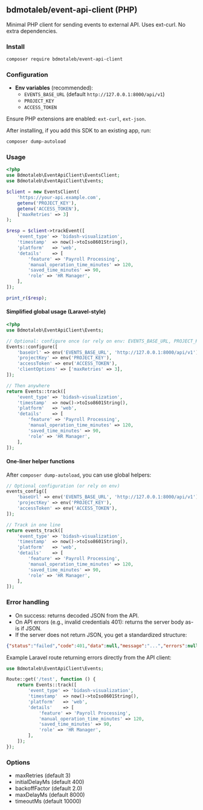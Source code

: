 ## bdmotaleb/event-api-client (PHP)

Minimal PHP client for sending events to external API. Uses ext-curl. No extra dependencies.

### Install
```bash
composer require bdmotaleb/event-api-client
```

### Configuration
- **Env variables** (recommended):
  - `EVENTS_BASE_URL` (default `http://127.0.0.1:8000/api/v1`)
  - `PROJECT_KEY`
  - `ACCESS_TOKEN`

Ensure PHP extensions are enabled: `ext-curl`, `ext-json`.

After installing, if you add this SDK to an existing app, run:
```bash
composer dump-autoload
```

### Usage
```php
<?php
use Bdmotaleb\EventApiClient\EventsClient;
use Bdmotaleb\EventApiClient\Events;

$client = new EventsClient(
    'https://your-api.example.com',
    getenv('PROJECT_KEY'),
    getenv('ACCESS_TOKEN'),
    ['maxRetries' => 3]
);

$resp = $client->trackEvent([
    'event_type' => 'bidash-visualization',
    'timestamp'  => now()->toIso8601String(),
    'platform'   => 'web',
    'details'    => [
        'feature' => 'Payroll Processing',
        'manual_operation_time_minutes' => 120,
        'saved_time_minutes' => 90,
        'role' => 'HR Manager',
    ],
]);

print_r($resp);
```

#### Simplified global usage (Laravel-style)
```php
<?php
use Bdmotaleb\EventApiClient\Events;

// Optional: configure once (or rely on env: EVENTS_BASE_URL, PROJECT_KEY, ACCESS_TOKEN)
Events::configure([
    'baseUrl' => env('EVENTS_BASE_URL', 'http://127.0.0.1:8000/api/v1'),
    'projectKey' => env('PROJECT_KEY'),
    'accessToken' => env('ACCESS_TOKEN'),
    'clientOptions' => ['maxRetries' => 3],
]);

// Then anywhere
return Events::track([
    'event_type' => 'bidash-visualization',
    'timestamp'  => now()->toIso8601String(),
    'platform'   => 'web',
    'details'    => [
        'feature' => 'Payroll Processing',
        'manual_operation_time_minutes' => 120,
        'saved_time_minutes' => 90,
        'role' => 'HR Manager',
    ],
]);
```

#### One-liner helper functions
After `composer dump-autoload`, you can use global helpers:
```php
// Optional configuration (or rely on env)
events_config([
    'baseUrl' => env('EVENTS_BASE_URL', 'http://127.0.0.1:8000/api/v1'),
    'projectKey' => env('PROJECT_KEY'),
    'accessToken' => env('ACCESS_TOKEN'),
]);

// Track in one line
return events_track([
    'event_type' => 'bidash-visualization',
    'timestamp'  => now()->toIso8601String(),
    'platform'   => 'web',
    'details'    => [
        'feature' => 'Payroll Processing',
        'manual_operation_time_minutes' => 120,
        'saved_time_minutes' => 90,
        'role' => 'HR Manager',
    ],
]);
```
### Error handling
- On success: returns decoded JSON from the API.
- On API errors (e.g., invalid credentials 401): returns the server body as-is if JSON.
- If the server does not return JSON, you get a standardized structure:
```json
{"status":"failed","code":401,"data":null,"message":"...","errors":null}
```

Example Laravel route returning errors directly from the API client:
```php
use Bdmotaleb\EventApiClient\Events;

Route::get('/test', function () {
    return Events::track([
        'event_type' => 'bidash-visualization',
        'timestamp'  => now()->toIso8601String(),
        'platform'   => 'web',
        'details'    => [
            'feature' => 'Payroll Processing',
            'manual_operation_time_minutes' => 120,
            'saved_time_minutes' => 90,
            'role' => 'HR Manager',
        ],
    ]);
});
```

### Options
- maxRetries (default 3)
- initialDelayMs (default 400)
- backoffFactor (default 2.0)
- maxDelayMs (default 8000)
- timeoutMs (default 10000)


